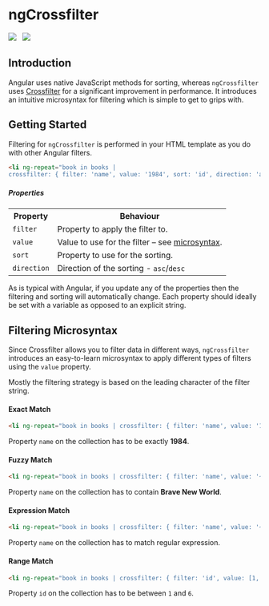 ngCrossfilter
=============

<img src="https://api.travis-ci.org/Wildhoney/ngCrossfilter.png" />
&nbsp;
<img src="https://badge.fury.io/js/ng-crossfilter.png" />

Introduction
-------------

Angular uses native JavaScript methods for sorting, whereas `ngCrossfilter` uses <a href="https://github.com/square/crossfilter" target="_blank">Crossfilter</a> for a significant improvement in performance. It introduces an intuitive microsyntax for filtering which is simple to get to grips with.

Getting Started
-------------

Filtering for `ngCrossfilter` is performed in your HTML template as you do with other Angular filters.

```html
<li ng-repeat="book in books |
crossfilter: { filter: 'name', value: '1984', sort: 'id', direction: 'asc' }">
```

<h5>Properties</h5>

<table>
    <tr>
        <th>Property</th>
        <th>Behaviour</th>
    </tr>
    <tr>
        <td><code>filter</code></td>
        <td>Property to apply the filter to.</td>
    </tr>
    <tr>
        <td><code>value</code></td>
        <td>Value to use for the filter &ndash; see <a href="#filtering-microsyntax">microsyntax</a>.</td>
    </tr>
    <tr>
        <td><code>sort</code></td>
        <td>Property to use for the sorting.</td>
    </tr>
    <tr>
        <td><code>direction</code></td>
        <td>Direction of the sorting - <code>asc</code>/<code>desc</code></td>
    </tr>
</table>

As is typical with Angular, if you update any of the properties then the filtering and sorting will automatically change. Each property should ideally be set with a variable as opposed to an explicit string.

Filtering Microsyntax
-------------

Since Crossfilter allows you to filter data in different ways, `ngCrossfilter` introduces an easy-to-learn microsyntax to apply different types of filters using the `value` property.

Mostly the filtering strategy is based on the leading character of the filter string.

<h4>Exact Match</h4>

```html
<li ng-repeat="book in books | crossfilter: { filter: 'name', value: '1984' }">
```

Property `name` on the collection has to be exactly **1984**.

<h4>Fuzzy Match</h4>

```html
<li ng-repeat="book in books | crossfilter: { filter: 'name', value: '~Brave' }">
```

Property `name` on the collection has to contain **Brave New World**.

<h4>Expression Match</h4>

```html
<li ng-repeat="book in books | crossfilter: { filter: 'name', value: '~/World/i' }">
```

Property `name` on the collection has to match regular expression.

<h4>Range Match</h4>

```html
<li ng-repeat="book in books | crossfilter: { filter: 'id', value: [1, 6] }">
```

Property `id` on the collection has to be between `1` and `6`.